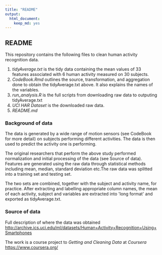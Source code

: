 ```yaml
---
title: "README"
output: 
  html_document: 
    keep_md: yes
---
```

## README

This repository contains the following files to clean human activity recognition data.

1. *tidyAverage.txt* is the tidy data containing the mean values of 33 features associated with 6 human activity measured on 30 subjects. 
2. *CodeBook.Rmd* outlines the source, transformation, and aggregation done to obtain the tidyAverage.txt above. It also explains the names of the variables.
3. *run_analysis.R* is the full scripts from downloading raw data to outputing tidyAverage.txt
4. *UCI HAR Dataset* is the downloaded raw data.
5. *README.md*

### Background of data
The data is generated by a wide range of motion sensors (see CodeBook for more detail) on subjects performing different activities. The data is then used to predict the activity one is performing.  

The original researchers that perform the above study performed normalization and initial processing of the data (see Source of data). Features are generated using the raw data through statistical methods including mean, median, standard deviation etc.The raw data was splitted into a training set and testing set.  

The two sets are combined, together with the subject and activity name, for practice. After extracting and labelling appropriate column names, the mean of each activity, subject and variables are extracted into 'long format' and exported as tidyAverage.txt.



### Source of data

Full description of where the data was obtained
<http://archive.ics.uci.edu/ml/datasets/Human+Activity+Recognition+Using+Smartphones>

The work is a course project to *Getting and Cleaning Data* at *Coursera* <https://www.coursera.org/>



